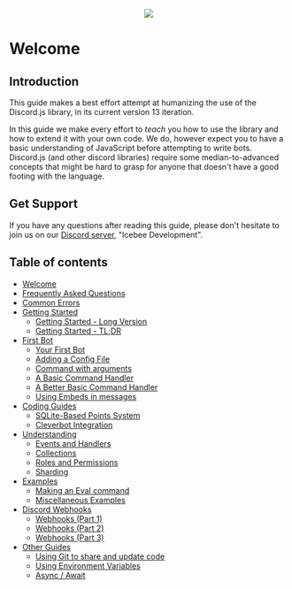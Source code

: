 <p align="center"><a href="https://icebee.xyz"><img src="http://icebee.xyz/icebee.gif"></a></p>

# Welcome

## Introduction

This guide makes a best effort attempt at humanizing the use of the Discord.js library, in its current version 13 iteration.

In this guide we make every effort to _teach_ you how to use the library and how to extend it with your own code. We do, however expect you to have a basic understanding of JavaScript before attempting to write bots. Discord.js \(and other discord libraries\) require some median-to-advanced concepts that might be hard to grasp for anyone that doesn't have a good footing with the language.

## Get Support

If you have any questions after reading this guide, please don't hesitate to join us on our [Discord server](https://icebee.xyz/discord), "Icebee Development".

## Table of contents

* [Welcome](README.md)
* [Frequently Asked Questions](frequently-asked-questions.md)
* [Common Errors](common-errors.md)
* [Getting Started](getting-started/README.md)
  * [Getting Started - Long Version](getting-started/getting-started-long-version.md)
  * [Getting Started - TL;DR](getting-started/getting-started-tl-dr.md)
* [First Bot](first-bot/README.md)
  * [Your First Bot](first-bot/your-first-bot.md)
  * [Adding a Config File](first-bot/adding-a-config-file.md)
  * [Command with arguments](first-bot/command-with-arguments.md)
  * [A Basic Command Handler](first-bot/a-basic-command-handler.md)
  * [A Better Basic Command Handler](first-bot/better-basic-handler.md)
  * [Using Embeds in messages](first-bot/using-embeds-in-messages.md)
* [Coding Guides](coding-guides/README.md)
  * [SQLite-Based Points System](coding-guides/sqlite-based-points-system.md)
  * [Cleverbot Integration](coding-guides/cleverbot-integration.md)
* [Understanding](understanding/README.md)
  * [Events and Handlers](understanding/events-and-handlers.md)
  * [Collections](understanding/collections.md)
  * [Roles and Permissions](understanding/roles.md)
  * [Sharding](understanding/sharding.md)
* [Examples](examples/README.md)
  * [Making an Eval command](examples/making-an-eval-command.md)
  * [Miscellaneous Examples](examples/miscellaneous-examples.md)
* [Discord Webhooks](discord-webhooks/README.md)
  * [Webhooks \(Part 1\)](discord-webhooks/discord-webhooks-part-1.md)
  * [Webhooks \(Part 2\)](discord-webhooks/discord-webhooks-part-2.md)
  * [Webhooks \(Part 3\)](discord-webhooks/discord-webhooks-part-3.md)
* [Other Guides](other-guides/README.md)
  * [Using Git to share and update code](other-guides/using-git-to-share-and-update-code.md)
  * [Using Environment Variables](other-guides/env-files.md)
  * [Async / Await](other-guides/async-await.md)
